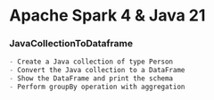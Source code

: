 # Apache Spark 4 & Java 21 

### JavaCollectionToDataframe
```java
- Create a Java collection of type Person
- Convert the Java collection to a DataFrame
- Show the DataFrame and print the schema
- Perform groupBy operation with aggregation
```
